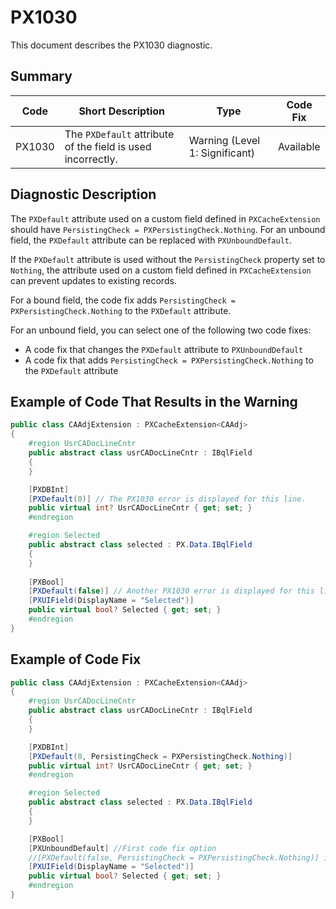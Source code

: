 # PX1030
This document describes the PX1030 diagnostic.

## Summary

| Code   | Short Description                                           | Type                           | Code Fix  | 
| ------ | ----------------------------------------------------------- | ------------------------------ | --------- | 
| PX1030 | The `PXDefault` attribute of the field is used incorrectly. | Warning (Level 1: Significant) | Available | 

## Diagnostic Description
The `PXDefault` attribute used on a custom field defined in `PXCacheExtension` should have `PersistingCheck = PXPersistingCheck.Nothing`. For an unbound field, the `PXDefault` attribute can be replaced with `PXUnboundDefault`.

If the `PXDefault` attribute is used without the `PersistingCheck` property set to `Nothing`, the attribute used on a custom field defined in `PXCacheExtension` can prevent updates to existing records.

For a bound field, the code fix adds `PersistingCheck = PXPersistingCheck.Nothing` to the `PXDefault` attribute.

For an unbound field, you can select one of the following two code fixes:

 - A code fix that changes the `PXDefault` attribute to `PXUnboundDefault`
 - A code fix that adds `PersistingCheck = PXPersistingCheck.Nothing` to the `PXDefault` attribute

## Example of Code That Results in the Warning

```C#
public class CAAdjExtension : PXCacheExtension<CAAdj>
{
    #region UsrCADocLineCntr
    public abstract class usrCADocLineCntr : IBqlField
    {
    }

    [PXDBInt]
    [PXDefault(0)] // The PX1030 error is displayed for this line.
    public virtual int? UsrCADocLineCntr { get; set; }
    #endregion

    #region Selected
    public abstract class selected : PX.Data.IBqlField
    {
    }
    
    [PXBool]
    [PXDefault(false)] // Another PX1030 error is displayed for this line.
    [PXUIField(DisplayName = "Selected")]
    public virtual bool? Selected { get; set; }
    #endregion
}
```

## Example of Code Fix

```C#
public class CAAdjExtension : PXCacheExtension<CAAdj>
{
    #region UsrCADocLineCntr
    public abstract class usrCADocLineCntr : IBqlField
    {
    }

    [PXDBInt]
    [PXDefault(0, PersistingCheck = PXPersistingCheck.Nothing)]
    public virtual int? UsrCADocLineCntr { get; set; }
    #endregion

    #region Selected
    public abstract class selected : PX.Data.IBqlField
    {
    }

    [PXBool]
    [PXUnboundDefault] //First code fix option
    //[PXDefault(false, PersistingCheck = PXPersistingCheck.Nothing)] is another code fix option.
    [PXUIField(DisplayName = "Selected")]
    public virtual bool? Selected { get; set; }
    #endregion
}
```